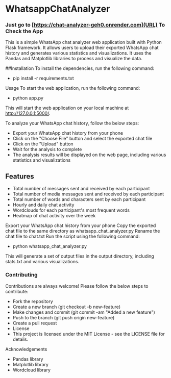 # WhatsappChatAnalyzer
### Just go to [https://chat-analyzer-geh0.onrender.com](URL) To Check the App
This is a simple WhatsApp chat analyzer web application built with Python Flask framework. It allows users to upload their exported WhatsApp chat history and generates various statistics and visualizations. It uses the Pandas and Matplotlib libraries to process and visualize the data.

##Installation
To install the dependencies, run the following command:
* pip install -r requirements.txt

Usage
To start the web application, run the following command:
* python app.py

This will start the web application on your local machine at http://127.0.0.1:5000/.

To analyze your WhatsApp chat history, follow the below steps:
- Export your WhatsApp chat history from your phone
- Click on the "Choose File" button and select the exported chat file
- Click on the "Upload" button
- Wait for the analysis to complete
- The analysis results will be displayed on the web page, including various statistics and visualizations

## Features
- Total number of messages sent and received by each participant
- Total number of media messages sent and received by each participant
- Total number of words and characters sent by each participant
- Hourly and daily chat activity
- Wordclouds for each participant's most frequent words
- Heatmap of chat activity over the week

Export your WhatsApp chat history from your phone
Copy the exported chat file to the same directory as whatsapp_chat_analyzer.py
Rename the chat file to chat.txt
Run the script using the following command:
* python whatsapp_chat_analyzer.py

This will generate a set of output files in the output directory, including stats.txt and various visualizations.

### Contributing
Contributions are always welcome! Please follow the below steps to contribute:

- Fork the repository
- Create a new branch (git checkout -b new-feature)
- Make changes and commit (git commit -am "Added a new feature")
- Push to the branch (git push origin new-feature)
- Create a pull request
- License
- This project is licensed under the MIT License - see the LICENSE file for details.

Acknowledgements
- Pandas library
- Matplotlib library
- Wordcloud library
